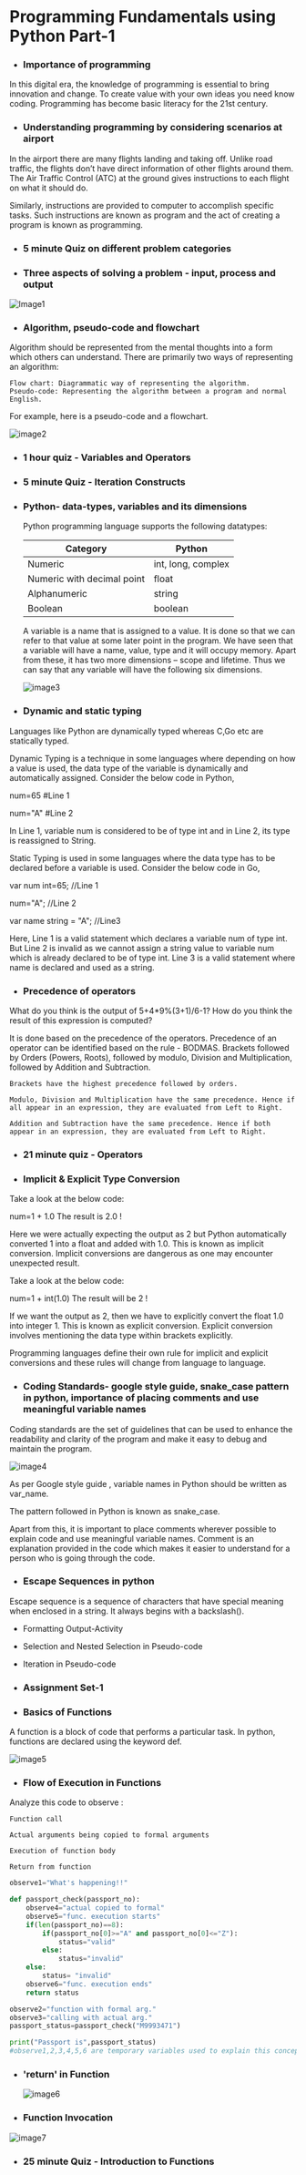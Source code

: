 # Programming Fundamentals using Python Part-1

- ### Importance of programming

In this digital era, the knowledge of programming is essential to bring innovation and change. To create value with your own ideas you need know coding.   Programming has become basic literacy for the 21st century.

- ### Understanding programming by considering scenarios at airport

In the airport there are many flights landing and taking off. Unlike road traffic, the flights don’t have direct information of other flights around them. The Air Traffic Control (ATC) at the ground gives instructions to each flight on what it should do.

Similarly, instructions are provided to computer to accomplish specific tasks. Such instructions are known as program and the act of creating a program is known as programming.

- ### 5 minute Quiz on different problem categories

- ### Three aspects of solving a problem - input, process and output

![Image1](Image1.png)

- ### Algorithm, pseudo-code and flowchart

Algorithm should be represented from the mental thoughts into a form which others can understand. There are primarily two ways of representing an algorithm:

    Flow chart: Diagrammatic way of representing the algorithm.
    Pseudo-code: Representing the algorithm between a program and normal English.

For example, here is a pseudo-code and a flowchart.

![image2](image2.png)
- ### 1 hour quiz - Variables and Operators

- ### 5 minute Quiz - Iteration Constructs

- ### Python- data-types, variables and its dimensions


  Python programming language supports the following datatypes:

  | Category | Python |
  |----|----|
  | Numeric | int, long, complex |
  | Numeric with decimal point | float |
  | Alphanumeric | string |
  | Boolean | boolean |

  A variable is a name that is assigned to a value. It is done so that we can refer to that value at some later point in the program. We have seen that a variable will have a name, value, type and it will occupy memory. Apart from these, it has two more dimensions – scope and lifetime. Thus we can say that any variable will have the following six dimensions.

  ![image3](image3.png)

- ### Dynamic and static typing

Languages like Python are dynamically typed whereas C,Go etc are statically typed.

Dynamic Typing is a technique in some languages where depending on how a value is used, the data type of the variable is dynamically and automatically assigned. Consider the below code in Python,

num=65 #Line 1

num="A" #Line 2

 
In Line 1, variable num is considered to be of type int and in Line 2, its type is reassigned to String.

Static Typing is used in some languages where the data type has to be declared before a variable is used. Consider the below code in Go,

var num int=65; //Line 1

num="A"; //Line 2

var name string = "A"; //Line3


Here, Line 1 is a valid statement which declares a variable num of type int. But Line 2 is invalid as we cannot assign a string value to variable num which is already declared to be of type int. Line 3 is a valid statement where name is declared and used as a string.

- ### Precedence of operators

What do you think is the output of  5+4*9%(3+1)/6-1?
How do you think the result of this expression is computed?

It is done based on the precedence of the operators. Precedence of an operator can be identified based on the rule - BODMAS. Brackets followed by Orders (Powers, Roots), followed by modulo, Division and Multiplication, followed by Addition and Subtraction.

    Brackets have the highest precedence followed by orders.

    Modulo, Division and Multiplication have the same precedence. Hence if all appear in an expression, they are evaluated from Left to Right.

    Addition and Subtraction have the same precedence. Hence if both appear in an expression, they are evaluated from Left to Right.

- ### 21 minute quiz - Operators

- ### Implicit & Explicit Type Conversion

Take a look at the below code:

num=1 + 1.0
The result is 2.0 !

Here we were actually expecting the output as 2 but Python automatically converted 1 into a float and added with 1.0. This is known as implicit conversion.
Implicit conversions are dangerous as one may encounter unexpected result.

Take a look at the below code:

 

num=1 + int(1.0)
The result will be 2 !

If we want the output as 2, then we have to explicitly convert the float 1.0 into integer 1. This is known as explicit conversion. Explicit conversion involves mentioning the data type within brackets explicitly.

Programming languages define their own rule for implicit and explicit conversions and these rules will change from language to language.

- ### Coding Standards- google style guide, snake_case pattern in python, importance of placing comments and use meaningful variable names

Coding standards are the set of guidelines that can be used to enhance the readability and clarity of the program and make it easy to debug and maintain the program.

![image4](image4.png)

As per Google style guide , variable names in Python should be written as var_name.

The pattern followed in Python is known as snake_case.

Apart from this, it is important to place comments wherever possible to explain code and use meaningful variable names. Comment is an explanation provided in the code which makes it easier to understand for a person who is going through the code.

- ### Escape Sequences in python

Escape sequence is a sequence of characters that have special meaning when enclosed in a string. It always begins with a backslash(\).
- Formatting Output-Activity
- Selection and Nested Selection in Pseudo-code
- Iteration in Pseudo-code

- ### Assignment Set-1

- ### Basics of Functions

A function is a block of code that performs a particular task. In python, functions are declared using the keyword def.

![image5](image5.png)

- ### Flow of Execution in Functions

Analyze this code to observe :

    Function call

    Actual arguments being copied to formal arguments

    Execution of function body

    Return from function

```python
observe1="What's happening!!"

def passport_check(passport_no):
    observe4="actual copied to formal"
    observe5="func. execution starts"
    if(len(passport_no)==8):
        if(passport_no[0]>="A" and passport_no[0]<="Z"):
            status="valid"
        else:
            status="invalid"
    else:
        status= "invalid"
    observe6="func. execution ends"
    return status

observe2="function with formal arg."
observe3="calling with actual arg."
passport_status=passport_check("M9993471")

print("Passport is",passport_status)
#observe1,2,3,4,5,6 are temporary variables used to explain this concept
```
- ### 'return' in Function

  ![image6](image6.png)
  
- ### Function Invocation

![image7](image7.png)

- ### 25 minute Quiz - Introduction to Functions




